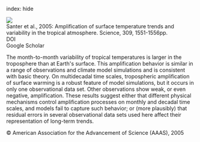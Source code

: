 index: hide

<div class="Citation">
    <div class="Citation-thumb CitationThumb-linked"  data-href="https://doi.org/10.1126/science.1114867">
      <img src="https://static.claimspace.cloud/climate-study-static/refs/thumbs/9/Santer_et_al_2005-thumb.png" />
    </div>

  <div class="Citation-body">
    <div class="Citation-text">Santer et al., 2005: Amplification of surface temperature trends and variability in the tropical atmosphere. <span class="Article-journal">Science, </span><span class="Article-volume">309, </span>1551-1556pp.</div>
    <div class="Citation-links">
      <div class="CitationLink" data-href="https://doi.org/10.1126/science.1114867">
        <div class="CitationLink-icon CitationLink-Doi"></div>
        <div class="CitationLink-text">DOI</div>
      </div>
      <div class="CitationLink" data-href="https://scholar.google.com/scholar?q=10.1126/science.1114867">
        <div class="CitationLink-icon CitationLink-Scholar"></div>
        <div class="CitationLink-text">Google Scholar</div>
      </div>
    </div>
  </div>
</div>

The month-to-month variability of tropical temperatures is larger in the troposphere than at Earth's surface. This amplification behavior is similar in a range of observations and climate model simulations and is consistent with basic theory. On multidecadal time scales, tropospheric amplification of surface warming is a robust feature of model simulations, but it occurs in only one observational data set. Other observations show weak, or even negative, amplification. These results suggest either that different physical mechanisms control amplification processes on monthly and decadal time scales, and models fail to capture such behavior; or (more plausibly) that residual errors in several observational data sets used here affect their representation of long-term trends.

<div class="Citation-copy">
&copy; American Association for the Advancement of Science (AAAS), 2005
</div>